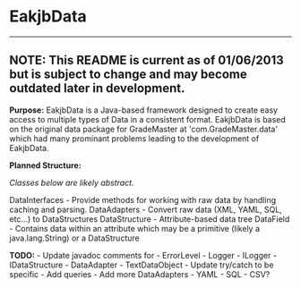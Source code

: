 EakjbData
=========

-------------------------------------------------------------------------------------------------------------
NOTE:
This README is current as of 01/06/2013 but is subject to change and may become outdated later in development.
-------------------------------------------------------------------------------------------------------------
**Purpose:**
EakjbData is a Java-based framework designed to create easy access to multiple types of Data in a consistent format.
EakjbData is based on the original data package for GradeMaster at 'com.GradeMaster.data' which had many prominant
problems leading to the development of EakjbData.

**Planned Structure:**

*Classes below are likely abstract.*

DataInterfaces - Provide methods for working with raw data by handling caching and parsing.
DataAdapters - Convert raw data (XML, YAML, SQL, etc...) to DataStructures
DataStructure - Attribute-based data tree
DataField - Contains data within an attribute which may be a primitive (likely a java.lang.String) or a DataStructure

**TODO:**
	- Update javadoc comments for
		- ErrorLevel
		- Logger
		- ILogger
		- IDataStructure
		- DataAdapter
		- TextDataObject
		- Update try/catch to be specific
		- Add queries
	- Add more DataAdapters
		- YAML
		- SQL
		- CSV?


